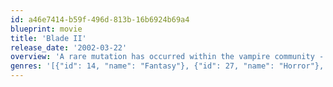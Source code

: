 ```yaml
---
id: a46e7414-b59f-496d-813b-16b6924b69a4
blueprint: movie
title: 'Blade II'
release_date: '2002-03-22'
overview: 'A rare mutation has occurred within the vampire community - The Reaper. A vampire so consumed with an insatiable bloodlust that they prey on vampires as well as humans, transforming victims who are unlucky enough to survive into Reapers themselves. Blade is asked by the Vampire Nation for his help in preventing a nightmare plague that would wipe out both humans and vampires.'
genres: '[{"id": 14, "name": "Fantasy"}, {"id": 27, "name": "Horror"}, {"id": 28, "name": "Action"}, {"id": 53, "name": "Thriller"}]'
---
```

